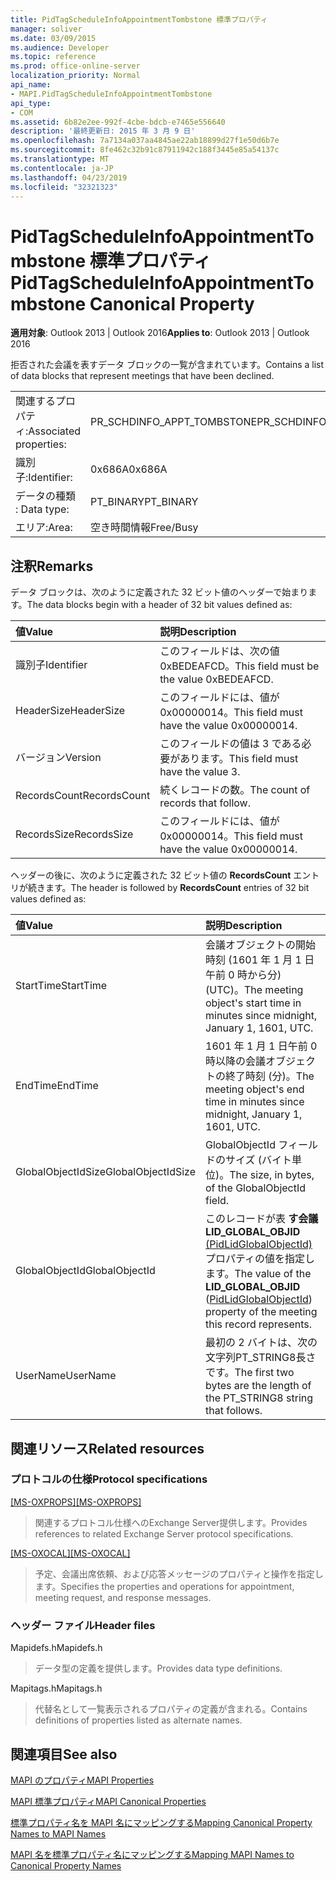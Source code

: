 ```yaml
---
title: PidTagScheduleInfoAppointmentTombstone 標準プロパティ
manager: soliver
ms.date: 03/09/2015
ms.audience: Developer
ms.topic: reference
ms.prod: office-online-server
localization_priority: Normal
api_name:
- MAPI.PidTagScheduleInfoAppointmentTombstone
api_type:
- COM
ms.assetid: 6b82e2ee-992f-4cbe-bdcb-e7465e556640
description: '最終更新日: 2015 年 3 月 9 日'
ms.openlocfilehash: 7a7134a037aa4845ae22ab18899d27f1e50d6b7e
ms.sourcegitcommit: 8fe462c32b91c87911942c188f3445e85a54137c
ms.translationtype: MT
ms.contentlocale: ja-JP
ms.lasthandoff: 04/23/2019
ms.locfileid: "32321323"
---
```

# <a name="pidtagscheduleinfoappointmenttombstone-canonical-property"></a><span data-ttu-id="249e1-103">PidTagScheduleInfoAppointmentTombstone 標準プロパティ</span><span class="sxs-lookup"><span data-stu-id="249e1-103">PidTagScheduleInfoAppointmentTombstone Canonical Property</span></span>

  
  
<span data-ttu-id="249e1-104">**適用対象**: Outlook 2013 | Outlook 2016</span><span class="sxs-lookup"><span data-stu-id="249e1-104">**Applies to**: Outlook 2013 | Outlook 2016</span></span> 
  
<span data-ttu-id="249e1-105">拒否された会議を表すデータ ブロックの一覧が含まれています。</span><span class="sxs-lookup"><span data-stu-id="249e1-105">Contains a list of data blocks that represent meetings that have been declined.</span></span>
  
|||
|:-----|:-----|
|<span data-ttu-id="249e1-106">関連するプロパティ:</span><span class="sxs-lookup"><span data-stu-id="249e1-106">Associated properties:</span></span>  <br/> |<span data-ttu-id="249e1-107">PR_SCHDINFO_APPT_TOMBSTONE</span><span class="sxs-lookup"><span data-stu-id="249e1-107">PR_SCHDINFO_APPT_TOMBSTONE</span></span>  <br/> |
|<span data-ttu-id="249e1-108">識別子:</span><span class="sxs-lookup"><span data-stu-id="249e1-108">Identifier:</span></span>  <br/> |<span data-ttu-id="249e1-109">0x686A</span><span class="sxs-lookup"><span data-stu-id="249e1-109">0x686A</span></span>  <br/> |
|<span data-ttu-id="249e1-110">データの種類 : </span><span class="sxs-lookup"><span data-stu-id="249e1-110">Data type:</span></span>  <br/> |<span data-ttu-id="249e1-111">PT_BINARY</span><span class="sxs-lookup"><span data-stu-id="249e1-111">PT_BINARY</span></span>  <br/> |
|<span data-ttu-id="249e1-112">エリア:</span><span class="sxs-lookup"><span data-stu-id="249e1-112">Area:</span></span>  <br/> |<span data-ttu-id="249e1-113">空き時間情報</span><span class="sxs-lookup"><span data-stu-id="249e1-113">Free/Busy</span></span>  <br/> |
   
## <a name="remarks"></a><span data-ttu-id="249e1-114">注釈</span><span class="sxs-lookup"><span data-stu-id="249e1-114">Remarks</span></span>

<span data-ttu-id="249e1-115">データ ブロックは、次のように定義された 32 ビット値のヘッダーで始まります。</span><span class="sxs-lookup"><span data-stu-id="249e1-115">The data blocks begin with a header of 32 bit values defined as:</span></span>
  
|<span data-ttu-id="249e1-116">**値**</span><span class="sxs-lookup"><span data-stu-id="249e1-116">**Value**</span></span>|<span data-ttu-id="249e1-117">**説明**</span><span class="sxs-lookup"><span data-stu-id="249e1-117">**Description**</span></span>|
|:-----|:-----|
|<span data-ttu-id="249e1-118">識別子</span><span class="sxs-lookup"><span data-stu-id="249e1-118">Identifier</span></span>  <br/> |<span data-ttu-id="249e1-119">このフィールドは、次の値0xBEDEAFCD。</span><span class="sxs-lookup"><span data-stu-id="249e1-119">This field must be the value 0xBEDEAFCD.</span></span>  <br/> |
|<span data-ttu-id="249e1-120">HeaderSize</span><span class="sxs-lookup"><span data-stu-id="249e1-120">HeaderSize</span></span>  <br/> |<span data-ttu-id="249e1-121">このフィールドには、値が0x00000014。</span><span class="sxs-lookup"><span data-stu-id="249e1-121">This field must have the value 0x00000014.</span></span>  <br/> |
|<span data-ttu-id="249e1-122">バージョン</span><span class="sxs-lookup"><span data-stu-id="249e1-122">Version</span></span>  <br/> |<span data-ttu-id="249e1-123">このフィールドの値は 3 である必要があります。</span><span class="sxs-lookup"><span data-stu-id="249e1-123">This field must have the value 3.</span></span>  <br/> |
|<span data-ttu-id="249e1-124">RecordsCount</span><span class="sxs-lookup"><span data-stu-id="249e1-124">RecordsCount</span></span>  <br/> |<span data-ttu-id="249e1-125">続くレコードの数。</span><span class="sxs-lookup"><span data-stu-id="249e1-125">The count of records that follow.</span></span>  <br/> |
|<span data-ttu-id="249e1-126">RecordsSize</span><span class="sxs-lookup"><span data-stu-id="249e1-126">RecordsSize</span></span>  <br/> |<span data-ttu-id="249e1-127">このフィールドには、値が0x00000014。</span><span class="sxs-lookup"><span data-stu-id="249e1-127">This field must have the value 0x00000014.</span></span>  <br/> |
   
<span data-ttu-id="249e1-128">ヘッダーの後に、次のように定義された 32 ビット値の **RecordsCount** エントリが続きます。</span><span class="sxs-lookup"><span data-stu-id="249e1-128">The header is followed by **RecordsCount** entries of 32 bit values defined as:</span></span> 
  
|<span data-ttu-id="249e1-129">**値**</span><span class="sxs-lookup"><span data-stu-id="249e1-129">**Value**</span></span>|<span data-ttu-id="249e1-130">**説明**</span><span class="sxs-lookup"><span data-stu-id="249e1-130">**Description**</span></span>|
|:-----|:-----|
|<span data-ttu-id="249e1-131">StartTime</span><span class="sxs-lookup"><span data-stu-id="249e1-131">StartTime</span></span>  <br/> |<span data-ttu-id="249e1-132">会議オブジェクトの開始時刻 (1601 年 1 月 1 日午前 0 時から分) (UTC)。</span><span class="sxs-lookup"><span data-stu-id="249e1-132">The meeting object's start time in minutes since midnight, January 1, 1601, UTC.</span></span>  <br/> |
|<span data-ttu-id="249e1-133">EndTime</span><span class="sxs-lookup"><span data-stu-id="249e1-133">EndTime</span></span>  <br/> |<span data-ttu-id="249e1-134">1601 年 1 月 1 日午前 0 時以降の会議オブジェクトの終了時刻 (分)。</span><span class="sxs-lookup"><span data-stu-id="249e1-134">The meeting object's end time in minutes since midnight, January 1, 1601, UTC.</span></span>  <br/> |
|<span data-ttu-id="249e1-135">GlobalObjectIdSize</span><span class="sxs-lookup"><span data-stu-id="249e1-135">GlobalObjectIdSize</span></span>  <br/> |<span data-ttu-id="249e1-136">GlobalObjectId フィールドのサイズ (バイト単位)。</span><span class="sxs-lookup"><span data-stu-id="249e1-136">The size, in bytes, of the GlobalObjectId field.</span></span>  <br/> |
|<span data-ttu-id="249e1-137">GlobalObjectId</span><span class="sxs-lookup"><span data-stu-id="249e1-137">GlobalObjectId</span></span>  <br/> |<span data-ttu-id="249e1-138">このレコードが表 **す会議LID_GLOBAL_OBJID** [(PidLidGlobalObjectId)](pidlidglobalobjectid-canonical-property.md)プロパティの値を指定します。</span><span class="sxs-lookup"><span data-stu-id="249e1-138">The value of the **LID_GLOBAL_OBJID** ([PidLidGlobalObjectId](pidlidglobalobjectid-canonical-property.md)) property of the meeting this record represents.</span></span>  <br/> |
|<span data-ttu-id="249e1-139">UserName</span><span class="sxs-lookup"><span data-stu-id="249e1-139">UserName</span></span>  <br/> |<span data-ttu-id="249e1-140">最初の 2 バイトは、次の文字列PT_STRING8長さです。</span><span class="sxs-lookup"><span data-stu-id="249e1-140">The first two bytes are the length of the PT_STRING8 string that follows.</span></span>  <br/> |
   
## <a name="related-resources"></a><span data-ttu-id="249e1-141">関連リソース</span><span class="sxs-lookup"><span data-stu-id="249e1-141">Related resources</span></span>

### <a name="protocol-specifications"></a><span data-ttu-id="249e1-142">プロトコルの仕様</span><span class="sxs-lookup"><span data-stu-id="249e1-142">Protocol specifications</span></span>

<span data-ttu-id="249e1-143">[[MS-OXPROPS]](https://msdn.microsoft.com/library/f6ab1613-aefe-447d-a49c-18217230b148%28Office.15%29.aspx)</span><span class="sxs-lookup"><span data-stu-id="249e1-143">[[MS-OXPROPS]](https://msdn.microsoft.com/library/f6ab1613-aefe-447d-a49c-18217230b148%28Office.15%29.aspx)</span></span>
  
> <span data-ttu-id="249e1-144">関連するプロトコル仕様へのExchange Server提供します。</span><span class="sxs-lookup"><span data-stu-id="249e1-144">Provides references to related Exchange Server protocol specifications.</span></span>
    
<span data-ttu-id="249e1-145">[[MS-OXOCAL]](https://msdn.microsoft.com/library/09861fde-c8e4-4028-9346-e7c214cfdba1%28Office.15%29.aspx)</span><span class="sxs-lookup"><span data-stu-id="249e1-145">[[MS-OXOCAL]](https://msdn.microsoft.com/library/09861fde-c8e4-4028-9346-e7c214cfdba1%28Office.15%29.aspx)</span></span>
  
> <span data-ttu-id="249e1-146">予定、会議出席依頼、および応答メッセージのプロパティと操作を指定します。</span><span class="sxs-lookup"><span data-stu-id="249e1-146">Specifies the properties and operations for appointment, meeting request, and response messages.</span></span>
    
### <a name="header-files"></a><span data-ttu-id="249e1-147">ヘッダー ファイル</span><span class="sxs-lookup"><span data-stu-id="249e1-147">Header files</span></span>

<span data-ttu-id="249e1-148">Mapidefs.h</span><span class="sxs-lookup"><span data-stu-id="249e1-148">Mapidefs.h</span></span>
  
> <span data-ttu-id="249e1-149">データ型の定義を提供します。</span><span class="sxs-lookup"><span data-stu-id="249e1-149">Provides data type definitions.</span></span>
    
<span data-ttu-id="249e1-150">Mapitags.h</span><span class="sxs-lookup"><span data-stu-id="249e1-150">Mapitags.h</span></span>
  
> <span data-ttu-id="249e1-151">代替名として一覧表示されるプロパティの定義が含まれる。</span><span class="sxs-lookup"><span data-stu-id="249e1-151">Contains definitions of properties listed as alternate names.</span></span>
    
## <a name="see-also"></a><span data-ttu-id="249e1-152">関連項目</span><span class="sxs-lookup"><span data-stu-id="249e1-152">See also</span></span>



[<span data-ttu-id="249e1-153">MAPI のプロパティ</span><span class="sxs-lookup"><span data-stu-id="249e1-153">MAPI Properties</span></span>](mapi-properties.md)
  
[<span data-ttu-id="249e1-154">MAPI 標準プロパティ</span><span class="sxs-lookup"><span data-stu-id="249e1-154">MAPI Canonical Properties</span></span>](mapi-canonical-properties.md)
  
[<span data-ttu-id="249e1-155">標準プロパティ名を MAPI 名にマッピングする</span><span class="sxs-lookup"><span data-stu-id="249e1-155">Mapping Canonical Property Names to MAPI Names</span></span>](mapping-canonical-property-names-to-mapi-names.md)
  
[<span data-ttu-id="249e1-156">MAPI 名を標準プロパティ名にマッピングする</span><span class="sxs-lookup"><span data-stu-id="249e1-156">Mapping MAPI Names to Canonical Property Names</span></span>](mapping-mapi-names-to-canonical-property-names.md)

